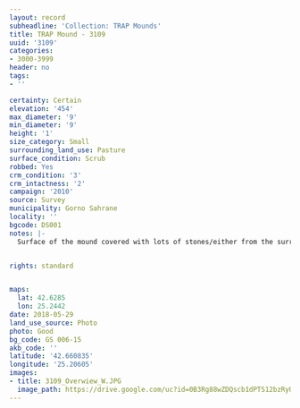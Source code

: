 ```yaml
---
layout: record
subheadline: 'Collection: TRAP Mounds'
title: TRAP Mound - 3109
uuid: '3109'
categories:
- 3000-3999
header: no
tags:
- ''

certainty: Certain
elevation: '454'
max_diameter: '9'
min_diameter: '9'
height: '1'
size_category: Small
surrounding_land_use: Pasture
surface_condition: Scrub
robbed: Yes
crm_condition: '3'
crm_intactness: '2'
campaign: '2010'
source: Survey
municipality: Gorno Sahrane
locality: ''
bgcode: DS001
notes: |-
  Surface of the mound covered with lots of stones/either from the surrounding pasture or from the mound.


rights: standard


maps:
  lat: 42.6285
  lon: 25.2442
date: 2018-05-29
land_use_source: Photo
photo: Good
bg_code: GS 006-15
akb_code: ''
latitude: '42.660835'
longitude: '25.20605'
images:
- title: 3109_Overwiew_W.JPG
  image_path: https://drive.google.com/uc?id=0B3Rg88wZDQscb1dPTS12bzRyUkE
---
```

